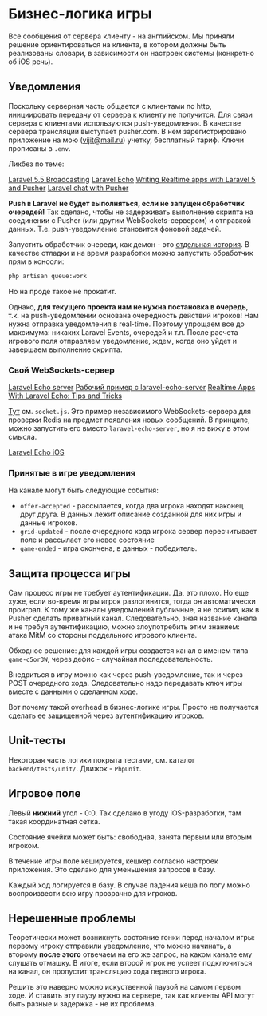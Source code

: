 # Бизнес-логика игры

Все сообщения от сервера клиенту - на английском. Мы приняли решение ориентироваться на клиента, в котором должны быть реализованы словари, в зависимости он настроек системы (конкретно об iOS речь).

## Уведомления

Поскольку серверная часть общается с клиентами по http, инициировать передачу от сервера к клиенту не получится. Для связи сервера с клиентами используются push-уведомления. В качестве сервера трансляции выступает pusher.com. В нем зарегистрировано приложение на мою (vijit@mail.ru) учетку, бесплатный тариф. Ключи прописаны в `.env`.

Ликбез по теме:

[Laravel 5.5 Broadcasting](https://laravel.com/docs/5.5/broadcasting)
[Laravel Echo](https://laravel.ru/posts/655)
[Writing Realtime apps with Laravel 5 and Pusher](https://blog.pusher.com/writing-realtime-apps-with-laravel-5-and-pusher/)
[Laravel chat with Pusher](https://blog.pusher.com/how-to-build-a-laravel-chat-app-with-pusher/)

**Push в Laravel не будет выполняться, если не запущен обработчик очередей!** Так сделано, чтобы не задерживать выполнение скрипта на соединении с Pusher (или другим WebSockets-сервером) и отправкой данных. Т.е. push-уведомление становится фоновой задачей.

Запустить обработчик очереди, как демон - это [отдельная история](https://laravel.com/docs/5.5/queues#running-the-queue-worker). В качестве отладки и на время разработки можно запустить обработчик прям в консоли:

```sh
php artisan queue:work
```

Но на проде такое не прокатит.

Однако, **для текущего проекта нам не нужна постановка в очередь**, т.к. на push-уведомлении основана очередность действий игроков! Нам нужна отправка уведомления в real-time. Поэтому упрощаем все до максимума: никаких Laravel Events, очередей и т.п. После расчета игрового поля отправляем уведомление, ждем, когда оно уйдет и завершаем выполнение скрипта.

### Свой WebSockets-сервер

[Laravel Echo server](https://github.com/tlaverdure/laravel-echo-server)
[Рабочий пример с laravel-echo-server](https://github.com/tonimitrevski/laravel-notification-redis-echo)
[Realtime Apps With Laravel Echo: Tips and Tricks](https://komelin.com/articles/realtime-apps-laravel-echo-tips-and-tricks)

[Тут](https://laracasts.com/discuss/channels/laravel/i-am-thoroughly-confused-with-socketio-laravel-echo-redis-and-laravel-echo-server) см. `socket.js`. Это пример независимого WebSockets-сервера для проверки Redis на предмет появления новых сообщений. В принципе, можно запустить его вместо `laravel-echo-server`, но я не вижу в этом смысла.

[Laravel Echo iOS](https://github.com/val-bubbleflat/laravel-echo-ios)

### Принятые в игре уведомления

На канале могут быть следующие события:

- `offer-accepted` - рассылается, когда два игрока находят наконец друг друга. В данных лежит описание созданной для них игры  и данные игроков.
- `grid-updated` - после очередного хода игрока сервер пересчитывает поле и рассылает его новое состояние
- `game-ended` - игра окончена, в данных - победитель.

## Защита процесса игры

Сам процесс игры не требует аутентификации. Да, это плохо. Но еще хуже, если во-время игры игрок разлогинится, тогда он автоматически проиграл. К тому же каналы уведомлений публичные, я не осилил, как в Pusher сделать приватный канал. Следовательно, зная название канала и не требуя аутентификацию, можно злоупотребить этим знанием: атака MitM со стороны поддельного игрового клиента.

Обходное решение: для каждой игры создается канал с именем типа `game-c5or3W`, через дефис - случайная последовательность.

Внедриться в игру можно как через push-уведомление, так и через POST очередного хода. Следовательно надо передавать ключ игры вместе с данными о сделанном ходе.

Вот почему такой overhead в бизнес-логике игры. Просто не получается сделать ее защищенной через аутентификацию игроков.

## Unit-тесты

Некоторая часть логики покрыта тестами, см. каталог `backend/tests/unit/`. Движок - `PhpUnit`.

## Игровое поле

Левый **нижний** угол - 0:0. Так сделано в угоду iOS-разработки, там такая координатная сетка.

Состояние ячейки может быть: свободная, занята первым или вторым игроком.

В течение игры поле кешируется, кешкер согласно настроек приложения. Это сделано для уменьшения запросов в базу.

Каждый ход логируется в базу. В случае падения кеша по логу можно воспроизвести всю игру прозрачно для игроков.

## Нерешенные проблемы

Теоретически может возникнуть состояние гонки перед началом игры: первому игроку отправили уведомление, что можно начинать, а второму **после этого** отвечаем на его же запрос, на каком канале ему слушать отмашку. В итоге, если второй игрок не успеет подключиться на канал, он пропустит трансляцию хода первого игрока.

Решить это наверно можно искуственной паузой на самом первом ходе. И ставить эту паузу нужно на сервере, так как клиенты API могут быть разные и задержка - не их проблема.
